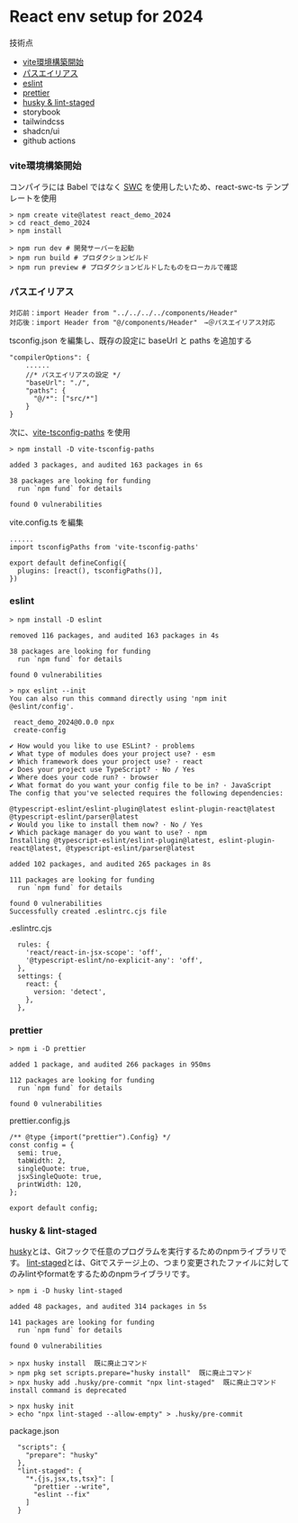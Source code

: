 # React env setup for 2024

技術点

- [vite環境構築開始](#vite環境構築開始)
- [パスエイリアス](#パスエイリアス)
- [eslint](#eslint)
- [prettier](#prettier)
- [husky & lint-staged](#husky--lint-staged)
- storybook
- tailwindcss
- shadcn/ui
- github actions

### vite環境構築開始

コンパイラには Babel ではなく [SWC](https://swc.rs/) を使用したいため、react-swc-ts テンプレートを使用

```
> npm create vite@latest react_demo_2024
> cd react_demo_2024
> npm install

> npm run dev # 開発サーバーを起動
> npm run build # プロダクションビルド
> npm run preview # プロダクションビルドしたものをローカルで確認
```

### パスエイリアス

```
対応前：import Header from "../../../../components/Header"
対応後：import Header from "@/components/Header"　→＠パスエイリアス対応
```

tsconfig.json を編集し、既存の設定に baseUrl と paths を追加する

```
"compilerOptions": {
    ......
    //* パスエイリアスの設定 */
    "baseUrl": "./",
    "paths": {
      "@/*": ["src/*"]
    }
}
```

次に、[vite-tsconfig-paths](https://github.com/aleclarson/vite-tsconfig-paths) を使用

```
> npm install -D vite-tsconfig-paths

added 3 packages, and audited 163 packages in 6s

38 packages are looking for funding
  run `npm fund` for details

found 0 vulnerabilities

```

vite.config.ts を編集

```
......
import tsconfigPaths from 'vite-tsconfig-paths'

export default defineConfig({
  plugins: [react(), tsconfigPaths()],
})
```

### eslint

```
> npm install -D eslint

removed 116 packages, and audited 163 packages in 4s

38 packages are looking for funding
  run `npm fund` for details

found 0 vulnerabilities

> npx eslint --init
You can also run this command directly using 'npm init @eslint/config'.

 react_demo_2024@0.0.0 npx
 create-config

✔ How would you like to use ESLint? · problems
✔ What type of modules does your project use? · esm
✔ Which framework does your project use? · react
✔ Does your project use TypeScript? · No / Yes
✔ Where does your code run? · browser
✔ What format do you want your config file to be in? · JavaScript
The config that you've selected requires the following dependencies:

@typescript-eslint/eslint-plugin@latest eslint-plugin-react@latest @typescript-eslint/parser@latest
✔ Would you like to install them now? · No / Yes
✔ Which package manager do you want to use? · npm
Installing @typescript-eslint/eslint-plugin@latest, eslint-plugin-react@latest, @typescript-eslint/parser@latest

added 102 packages, and audited 265 packages in 8s

111 packages are looking for funding
  run `npm fund` for details

found 0 vulnerabilities
Successfully created .eslintrc.cjs file
```

.eslintrc.cjs
```
  rules: {
    'react/react-in-jsx-scope': 'off',
    '@typescript-eslint/no-explicit-any': 'off',
  },
  settings: {
    react: {
      version: 'detect',
    },
  },
```

### prettier

```
> npm i -D prettier

added 1 package, and audited 266 packages in 950ms

112 packages are looking for funding
  run `npm fund` for details

found 0 vulnerabilities
```

prettier.config.js

```
/** @type {import("prettier").Config} */
const config = {
  semi: true,
  tabWidth: 2,
  singleQuote: true,
  jsxSingleQuote: true,
  printWidth: 120,
};

export default config;
```

### husky & lint-staged

[husky](https://github.com/typicode/husky)とは、Gitフックで任意のプログラムを実行するためのnpmライブラリです。
[lint-staged](https://github.com/lint-staged/lint-staged)とは、Gitでステージ上の、つまり変更されたファイルに対してのみlintやformatをするためのnpmライブラリです。

```
> npm i -D husky lint-staged

added 48 packages, and audited 314 packages in 5s

141 packages are looking for funding
  run `npm fund` for details

found 0 vulnerabilities

> npx husky install  既に廃止コマンド
> npm pkg set scripts.prepare="husky install"  既に廃止コマンド
> npx husky add .husky/pre-commit "npx lint-staged"  既に廃止コマンド
install command is deprecated

> npx husky init
> echo "npx lint-staged --allow-empty" > .husky/pre-commit
```

package.json
```
  "scripts": {
    "prepare": "husky"
  },
  "lint-staged": {
    "*.{js,jsx,ts,tsx}": [
      "prettier --write",
      "eslint --fix"
    ]
  }
 ```
